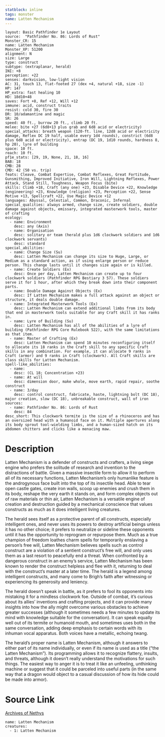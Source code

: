 ```yaml
---
statblock: inline
tags: monster
name: Latten Mechanism
---
```

```statblock
layout: Basic Pathfinder 1e Layout
source:  "Pathfinder No. 86: Lords of Rust"
Monster_CR: 15
name: Latten Mechanism
Monster_XP: 51200
alignment: N
size: Large
type: construct
subtype: (extraplanar, herald)
INI: +8
perception: +22
senses: darkvision, low-light vision
AC: 31, touch 13, flat-footed 27 (dex +4, natural +18, size -1)
HP: 147
HP_extra: fast healing 10
HD: 18d10+48
saves: Fort +8, Ref +12, Will +12
immune: acid, construct traits
resist: cold 30, fire 30
DR: 10/adamantine and magic
SR: 26
speed: 40 ft., burrow 20 ft., climb 20 ft.
melee: bite +27 (6d8+13 plus grab and 6d8 acid or electricity)
special_attacks: breath weapon (120-ft. line, 12d8 acid or electricity damage, Reflex DC 19 half, usable every 1d4 rounds), constrict (6d8 plus 6d8 acid or electricity), entrap (DC 19, 1d10 rounds, hardness 8, hp 20), lyre of building
space: 10 ft.
reach: 10 ft.
pf1e_stats: [29, 19, None, 21, 18, 16]
BAB: 18
CMB: 28
CMD: 42 (50 vs. trip)
feats: Cleave, Combat Expertise, Combat Reflexes, Great Fortitude, Gunsmithing, Improved Initiative, Iron Will, Lightning Reflexes, Power Attack, Stand Still, Toughness, Weapon Focus (bite)
skills: Climb +18, Craft (any one) +23, Disable Device +22, Knowledge (engineering) +23, Knowledge (religion) +23, Perception +22, Sense Motive +13, Spellcraft +22, Use Magic Device +12
languages: Abyssal, Celestial, Common, Draconic, Infernal
special_qualities: always armed, change size, create soldiers, double damage against objects, emissary, integrated masterwork tools, master of crafting
ecology:
  - name: Environment
    desc: any (Axis)
  - name: Organisation
    desc: solitary or team (herald plus 1d6 clockwork soldiers and 1d6 clockwork servants)
    desc: standard
special_abilities:
  - name: Change Size (Su)
    desc: Latten Mechanism can change its size to Huge, Large, or Medium as a standard action, as if using enlarge person or reduce person. This change lasts until it changes size again or is killed.
  - name: Create Soldiers (Ex)
    desc: Once per day, Latten Mechanism can create up to four clockwork soldiers (Pathfinder RPG Bestiary 3 57). These soldiers serve it for 1 hour, after which they break down into their component parts.
  - name: Double Damage Against Objects (Ex)
    desc: If Latten Mechanism makes a full attack against an object or structure, it deals double damage.
  - name: Integrated Masterwork Tools (Ex)
    desc: Latten Mechanism can extend additional limbs from its body that end in masterwork tools suitable for any Craft skill it has ranks in.
  - name: Lyre of Building (Su)
    desc: Latten Mechanism has all of the abilities of a lyre of building (Pathfinder RPG Core Rulebook 522), with the same limitations as that item.
  - name: Master of Crafting (Ex)
    desc: Latten Mechanism can spend 10 minutes reconfiguring itself to allocate its 18 ranks in the Craft skill to any specific Craft skills in any combination. For example, it can allocate 9 ranks in Craft (armor) and 9 ranks in Craft (clockwork). All Craft skills are class skills for Latten Mechanism.
spell-like_abilities:
  - name:
    desc: (CL 18; Concentration +23)
  - name: At will
    desc: dimension door, make whole, move earth, rapid repair, soothe construct
  - name: 3/day
    desc: control construct, fabricate, haste, lightning bolt (DC 18), major creation, slow (DC 18), unbreakable construct, wall of iron
sources:
  - name: Pathfinder No. 86: Lords of Rust
    desc: 84
desc_short: This clockwork termite is the size of a rhinoceros and has an oversized head with a humanoid face on it. Multiple apertures along its body sprout tool-wielding limbs, and a human-sized hatch on its abdomen chitters and clicks like a menacing maw.
```
# Description
Latten Mechanism is a defender of constructs and crafters, a living siege engine who prefers the solitude of research and invention to the distractions of battle. Given a massive insectile form to allow it to perform all of its necessary functions, Latten Mechanism’s only humanlike feature is the androgynous face built into the top of its insectile head. Able to tear open castle gates, create iron walls, scoop up enemies and crush them in its body, reshape the very earth it stands on, and form complex objects out of raw materials or thin air, Latten Mechanism is a versatile engine of creation and destruction guided by a mechanical conscience that values constructs as much as it does intelligent living creatures.

The herald sees itself as a protective parent of all constructs, especially intelligent ones, and never uses its powers to destroy artificial beings unless it has no other choice; it prefers to neutralize or sideline these opponents until it has the opportunity to reprogram or repurpose them. Much as a true champion of freedom loathes charm spells for temporarily enslaving a person’s free will, Latten Mechanism believes spells such as control construct are a violation of a sentient construct’s free will, and only uses them as a last resort to peacefully end a threat. When confronted by a dangerous construct in an enemy’s service, Latten Mechanism has been known to render the construct helpless and flee with it, returning to deal with the construct’s master at a later time. The herald is a legend among intelligent constructs, and many come to Brigh’s faith after witnessing or experiencing its generosity and leniency.

The herald doesn’t speak in battle, as it prefers to fool its opponents into mistaking it for a mindless clockwork foe. Outside of combat, it’s curious about its allies’ inventions and crafting projects, and it can provide many insights into how the ally might overcome various obstacles to achieve greater successes (although it sometimes needs a few minutes to update its mind with knowledge suitable for the conversation). It can speak equally well out of its termite or humanoid mouth, and sometimes uses both in the same conversation, adding deep emphasis to certain words with its inhuman vocal apparatus. Both voices have a metallic, echoing twang.

The herald’s proper name is Latten Mechanism, although it answers to either part of its name individually, or even if its name is used as a title (“the Latten Mechanism”). Its programming allows it to recognize flattery, insults, and threats, although it doesn’t really understand the motivations for such things. The easiest way to anger it is to treat it like an unfeeling, unthinking machine or suggest that it could be parceled into useful parts (in the same way that a dragon would object to a casual discussion of how its hide could be made into armor).
# Source Link
[Archives of Nethys](https://aonprd.com/MonsterDisplay.aspx?ItemName=Latten%20Mechanism)
```encounter-table
name: Latten Mechanism
creatures:
  - 1: Latten Mechanism
```
